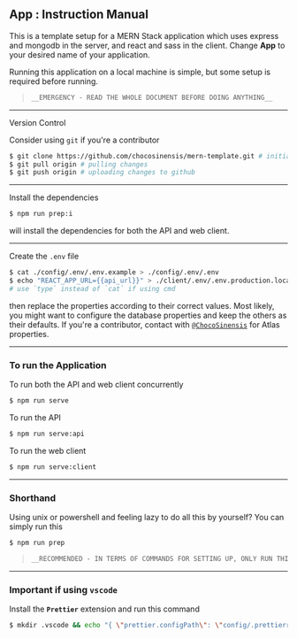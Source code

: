 ## App : Instruction Manual

This is a template setup for a MERN Stack application which uses express and mongodb in the server, and react and sass in the client.
Change **App** to your desired name of your application.

Running this application on a local machine is simple, but some setup is required before running.

> ```md
> __EMERGENCY - READ THE WHOLE DOCUMENT BEFORE DOING ANYTHING__
> ```

---

Version Control

Consider using `git` if you're a contributor
```bash
$ git clone https://github.com/chocosinensis/mern-template.git # initial cloning
$ git pull origin # pulling changes
$ git push origin # uploading changes to github
```

---

Install the dependencies
```bash
$ npm run prep:i
```
will install the dependencies for both the API and web client.

---

Create the `.env` file
```bash
$ cat ./config/.env/.env.example > ./config/.env/.env
$ echo "REACT_APP_URL={{api_url}}" > ./client/.env/.env.production.local
# use `type` instead of `cat` if using cmd
```
then replace the properties according to their correct values. Most likely, you might want to configure the database properties and keep the others as their defaults. If you're a contributor, contact with [`@ChocoSinensis`](https://twitter.com/chocosinensis) for Atlas properties.

---

### To run the Application

To run both the API and web client concurrently
```bash
$ npm run serve
```

To run the API
```bash
$ npm run serve:api
```

To run the web client
```bash
$ npm run serve:client
```

---

### Shorthand

Using unix or powershell and feeling lazy to do all this by yourself?
You can simply run this
```bash
$ npm run prep
```

> ```md
> __RECOMMENDED - IN TERMS OF COMMANDS FOR SETTING UP, ONLY RUN THIS IF POSSIBLE__
> ```

---

### Important if using `vscode`

Install the __`Prettier`__ extension and run this command
```bash
$ mkdir .vscode && echo "{ \"prettier.configPath\": \"config/.prettierrc\" }" > .vscode/settings.json
```
